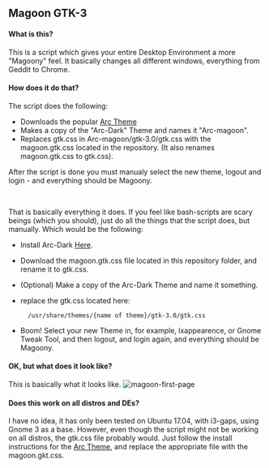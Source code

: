 ## Magoon GTK-3
#### What is this?
This is a script which gives your entire Desktop Environment a more "Magoony" feel. It basically changes all different windows, everything from Geddit to Chrome.

#### How does it do that?
The script does the following:
* Downloads the popular [Arc Theme](https://github.com/horst3180/arc-theme)
* Makes a copy of the "Arc-Dark" Theme and names it "Arc-magoon".
* Replaces gtk.css in Arc-magoon/gtk-3.0/gtk.css with the magoon.gtk.css located in the repository. (It also renames magoon.gtk.css to gtk.css).

After the script is done you must manualy select the new theme, logout and login - and everything should be Magoony.

<br>

That is basically everything it does. If you feel like bash-scripts are scary beings (which you should), just do all the things that the script does, but manually. Which would be the following:
* Install Arc-Dark [Here](https://github.com/horst3180/arc-theme).
* Download the magoon.gtk.css file located in this repository folder, and rename it to gtk.css.
* (Optional) Make a copy of the Arc-Dark Theme and name it something.
* replace the gtk.css located here:

        /usr/share/themes/{name of theme}/gtk-3.0/gtk.css

* Boom! Select your new Theme in, for example, lxappearence, or Gnome Tweak Tool, and then logout, and login again, and everything should be Magoony.
        

#### OK, but what does it look like?
This is basically what it looks like.
![magoon-first-page](https://user-images.githubusercontent.com/14088342/28037008-50a9468e-65ba-11e7-979f-1ac4e096ac3e.png)


#### Does this work on all distros and DEs?
I have no idea, it has only been tested on Ubuntu 17.04, with i3-gaps, using Gnome 3 as a base. However, even though the script might not be working on all distros, the gtk.css file probably would. Just follow the install instructions for the [Arc Theme](https://github.com/horst3180/arc-theme), and replace the appropriate file with the magoon.gkt.css.